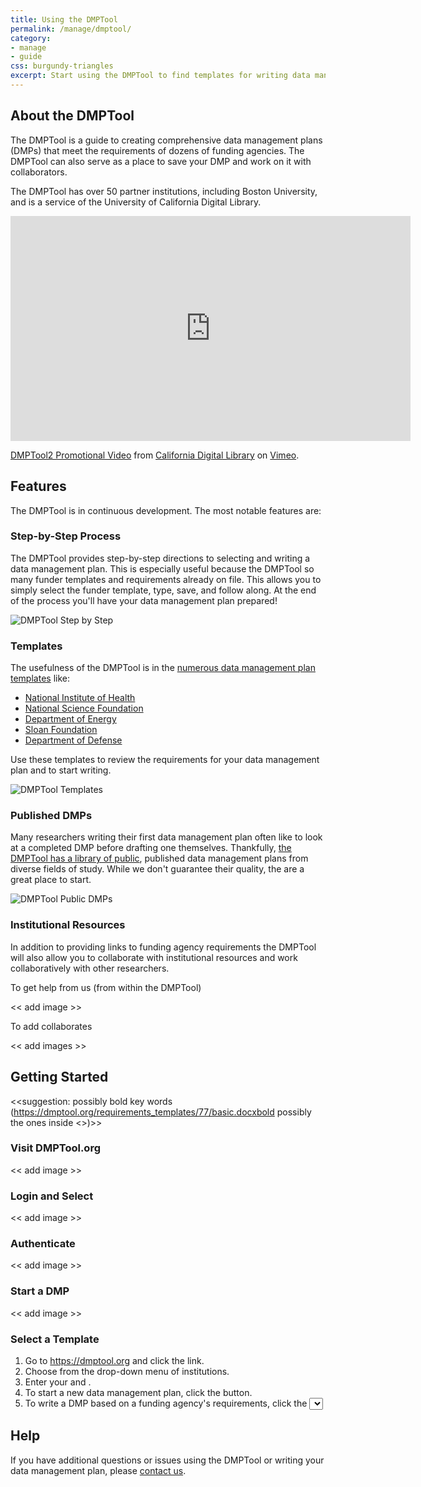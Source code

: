 ```yaml
---
title: Using the DMPTool
permalink: /manage/dmptool/
category: 
- manage
- guide 
css: burgundy-triangles
excerpt: Start using the DMPTool to find templates for writing data management plans
---
```


## About the DMPTool 

The DMPTool is a guide to creating comprehensive data management plans (DMPs) that meet the requirements of dozens of funding agencies. The DMPTool can also serve as a place to save your DMP and work on it with collaborators.

The DMPTool has over 50 partner institutions, including Boston University, and is a service of the University of California Digital Library.

<div class="videoWrapper">
<iframe src="https://player.vimeo.com/video/82408192" width="640" height="360" frameborder="0" webkitallowfullscreen mozallowfullscreen allowfullscreen></iframe>
<p><a href="https://vimeo.com/82408192">DMPTool2 Promotional Video</a> from <a href="https://vimeo.com/cdlib">California Digital Library</a> on <a href="https://vimeo.com">Vimeo</a>.</p>
</div> 


## Features

The DMPTool is in continuous development. The most notable features are: 

### Step-by-Step Process

The DMPTool provides step-by-step directions to selecting and writing a data management plan. This is especially useful because the DMPTool so many funder templates and requirements already on file. This allows you to simply select the funder template, type, save, and follow along. At the end of the process you'll have your data management plan prepared! 

<img src="{{ site.baseurl }}/assets/images/guides/dmptool-step-by-step.jpeg" class="img-responsive" alt="DMPTool Step by Step"/>

### Templates 

The usefulness of the DMPTool is in the [numerous data management plan templates](https://dmptool.org/guidance?method=get&scope1=all) like: 

+ [National Institute of Health](https://dmptool.org/requirements_templates/21/basic.docx)
+ [National Science Foundation](https://dmptool.org/requirements_templates/2/basic.docx)
+ [Department of Energy](https://dmptool.org/requirements_templates/193/basic.docx)
+ [Sloan Foundation](https://dmptool.org/requirements_templates/77/basic.docx)
+ [Department of Defense](https://dmptool.org/requirements_templates/260/basic.docx)

Use these templates to review the requirements for your data management plan and to start writing. 

<img src="{{ site.baseurl }}/assets/images/guides/dmptool-templates.jpeg" class="img-responsive" alt="DMPTool Templates"/>

### Published DMPs

Many researchers writing their first data management plan often like to look at a completed DMP before drafting one themselves. Thankfully, [the DMPTool has a library of public](https://dmptool.org/public_dmps?public%3Aall_scope=all), published data management plans from diverse fields of study. While we don't guarantee their quality, the are a great place to start. 

<img src="{{ site.baseurl }}/assets/images/guides/dmptool-public-dmps.jpeg" class="img-responsive" alt="DMPTool Public DMPs"/>

### Institutional Resources

In addition to providing links to funding agency requirements the DMPTool will also allow you to collaborate with institutional resources and work collaboratively with other researchers.

To get help from us (from within the DMPTool)

<< add image >> 

To add collaborates

<< add images >> 

## Getting Started

<<suggestion: possibly bold key words (https://dmptool.org/requirements_templates/77/basic.docxbold possibly the ones inside <>)>>

### Visit DMPTool.org 

<< add image >> 

### Login and Select

<< add image >> 

### Authenticate 

<< add image >> 

### Start a DMP

<< add image >> 

### Select a Template 

1. Go to https://dmptool.org and click the <Log In> link.
2. Choose <Boston University> from the drop-down menu of institutions.
3. Enter your <BU username> and <password>.
4. To start a new data management plan, click the <Create New DMP> button.
5. To write a DMP based on a funding agency's requirements, click the <Select Template> button (recommended), or you can copy an existing DMP from the list on the right.

## Help

If you have additional questions or issues using the DMPTool or writing your data management plan, please [contact us](mailto:data@bu.edu).

